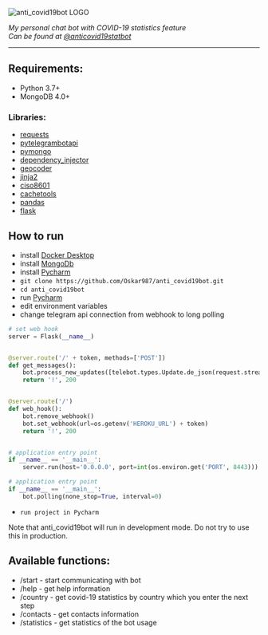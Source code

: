![anti_covid19bot LOGO](https://habrastorage.org/webt/po/n0/j4/pon0j4qdgvvmhjx_dcd4bp5olt4.png)

*My personal chat bot with COVID-19 statistics feature*  
*Can be found at [@anticovid19statbot](https://telegram.me/anticovid19statbot)*

----------

## Requirements:

+ Python 3.7+
+ MongoDB 4.0+

### Libraries:

+ [requests](https://github.com/psf/requests)
+ [pytelegrambotapi](https://github.com/eternnoir/pyTelegramBotAPI)
+ [pymongo](https://github.com/mongodb/mongo-python-driver)
+ [dependency_injector](https://github.com/ets-labs/python-dependency-injector)
+ [geocoder](https://github.com/DenisCarriere/geocoder)
+ [jinja2](https://jinja.palletsprojects.com/en/2.11.x/)
+ [ciso8601](https://github.com/closeio/ciso8601)
+ [cachetools](https://github.com/tkem/cachetools)
+ [pandas](https://pandas.pydata.org)
+ [flask](https://flask.palletsprojects.com/en/1.1.x/)


## How to run

- install [Docker Desktop](https://www.docker.com/products/docker-desktop)
- install [MongoDb](https://www.mongodb.com/download-center/community)
- install [Pycharm](https://www.jetbrains.com/pycharm/download/#section=mac)
- `git clone https://github.com/Oskar987/anti_covid19bot.git`
- `cd anti_covid19bot`
- run [Pycharm](https://www.jetbrains.com/pycharm/download/#section=mac)
- edit environment variables
- change telegram api connection from webhook to long polling

```Python WEBHOOK
# set web hook
server = Flask(__name__)


@server.route('/' + token, methods=['POST'])
def get_messages():
    bot.process_new_updates([telebot.types.Update.de_json(request.stream.read().decode('utf-8'))])
    return '!', 200


@server.route('/')
def web_hook():
    bot.remove_webhook()
    bot.set_webhook(url=os.getenv('HEROKU_URL') + token)
    return '!', 200


# application entry point
if __name__ == '__main__':
    server.run(host='0.0.0.0', port=int(os.environ.get('PORT', 8443)))
```

```Python LONG POLLING
# application entry point
if __name__ == '__main__':
    bot.polling(none_stop=True, interval=0)
```
- `run project in Pycharm`



Note that anti_covid19bot will run in development mode. Do not try to use this in production.



## Available functions:
+ /start - start communicating with bot
+ /help - get help information
+ /country - get covid-19 statistics by country which you enter the next step
+ /contacts - get contacts information
+ /statistics - get statistics of the bot usage
